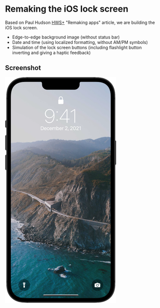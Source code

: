 # Remaking the iOS lock screen

Based on Paul Hudson [HWS+](https://www.hackingwithswift.com/plus/) "Remaking apps" article, we are building the iOS lock screen.

- Edge-to-edge background image (without status bar)
- Date and time (using localized formatting, without AM/PM symbols)
- Simulation of the lock screen buttons (including flashlight button inverting and giving a haptic feedback)

## Screenshot

![Screenshot](Screenshot.png)

